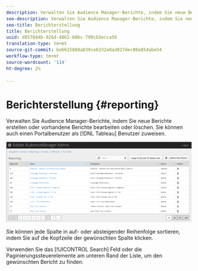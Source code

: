 ```yaml
---
description: Verwalten Sie Audience Manager-Berichte, indem Sie neue Berichte erstellen oder vorhandene Berichte bearbeiten oder löschen. Sie können auch einen Portalbenutzer als Tableau-Benutzer zuweisen.
seo-description: Verwalten Sie Audience Manager-Berichte, indem Sie neue Berichte erstellen oder vorhandene Berichte bearbeiten oder löschen. Sie können auch einen Portalbenutzer als Tableau-Benutzer zuweisen.
seo-title: Berichterstellung
title: Berichterstellung
uuid: d857044b-926d-4862-b8bc-799cb3ecca56
translation-type: tm+mt
source-git-commit: be661580da839ce6332a0ad827dec08e854abe54
workflow-type: tm+mt
source-wordcount: '114'
ht-degree: 2%

---
```



# Berichterstellung {#reporting}

Verwalten Sie Audience Manager-Berichte, indem Sie neue Berichte erstellen oder vorhandene Berichte bearbeiten oder löschen. Sie können auch einen Portalbenutzer als [!DNL Tableau] Benutzer zuweisen.

<!-- c_reporting.xml -->

![](assets/reporting.png)

Sie können jede Spalte in auf- oder absteigender Reihenfolge sortieren, indem Sie auf die Kopfzeile der gewünschten Spalte klicken.

Verwenden Sie das [!UICONTROL Search] Feld oder die Paginierungssteuerelemente am unteren Rand der Liste, um den gewünschten Bericht zu finden.

